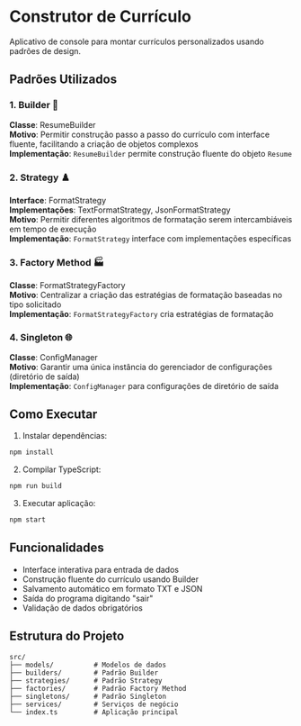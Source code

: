 # Construtor de Currículo

Aplicativo de console para montar currículos personalizados usando padrões de design.

## Padrões Utilizados

### 1. Builder 🧱

**Classe**: ResumeBuilder  
**Motivo**: Permitir construção passo a passo do currículo com interface fluente, facilitando a criação de objetos complexos  
**Implementação**: `ResumeBuilder` permite construção fluente do objeto `Resume`

### 2. Strategy ♟️

**Interface**: FormatStrategy  
**Implementações**: TextFormatStrategy, JsonFormatStrategy  
**Motivo**: Permitir diferentes algoritmos de formatação serem intercambiáveis em tempo de execução  
**Implementação**: `FormatStrategy` interface com implementações específicas

### 3. Factory Method 🏭

**Classe**: FormatStrategyFactory  
**Motivo**: Centralizar a criação das estratégias de formatação baseadas no tipo solicitado  
**Implementação**: `FormatStrategyFactory` cria estratégias de formatação

### 4. Singleton 🌐

**Classe**: ConfigManager  
**Motivo**: Garantir uma única instância do gerenciador de configurações (diretório de saída)  
**Implementação**: `ConfigManager` para configurações de diretório de saída

## Como Executar

1. Instalar dependências:

```bash
npm install
```

2. Compilar TypeScript:

```bash
npm run build
```

3. Executar aplicação:

```bash
npm start
```

## Funcionalidades

- Interface interativa para entrada de dados
- Construção fluente do currículo usando Builder
- Salvamento automático em formato TXT e JSON
- Saída do programa digitando "sair"
- Validação de dados obrigatórios

## Estrutura do Projeto

```
src/
├── models/          # Modelos de dados
├── builders/        # Padrão Builder
├── strategies/      # Padrão Strategy
├── factories/       # Padrão Factory Method
├── singletons/      # Padrão Singleton
├── services/        # Serviços de negócio
└── index.ts         # Aplicação principal
```
